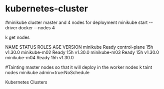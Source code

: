 # kubernetes-cluster

#minikube cluster master and 4 nodes for deployment
minikube start --driver docker --nodes 4

k get nodes

NAME           STATUS   ROLES           AGE   VERSION
minikube       Ready    control-plane   15h   v1.30.0
minikube-m02   Ready    <none>          15h   v1.30.0
minikube-m03   Ready    <none>          15h   v1.30.0
minikube-m04   Ready    <none>          15h   v1.30.0

#Tainting master nodes so that it will deploy in the worker nodes
k taint nodes minikube admin=true:NoSchedule


Kubernetes Clusters 
